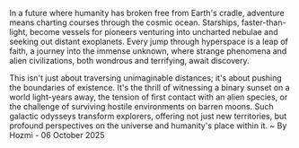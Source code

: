 
In a future where humanity has broken free from Earth's cradle, adventure means charting courses through the cosmic ocean. Starships, faster-than-light, become vessels for pioneers venturing into uncharted nebulae and seeking out distant exoplanets. Every jump through hyperspace is a leap of faith, a journey into the immense unknown, where strange phenomena and alien civilizations, both wondrous and terrifying, await discovery.

This isn't just about traversing unimaginable distances; it's about pushing the boundaries of existence. It's the thrill of witnessing a binary sunset on a world light-years away, the tension of first contact with an alien species, or the challenge of surviving hostile environments on barren moons. Such galactic odysseys transform explorers, offering not just new territories, but profound perspectives on the universe and humanity's place within it.
~ By Hozmi - 06 October 2025
